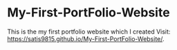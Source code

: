 # My-First-PortFolio-Website
This is the my first portfolio website which I created
Visit: https://satis9815.github.io/My-First-PortFolio-Website/.
